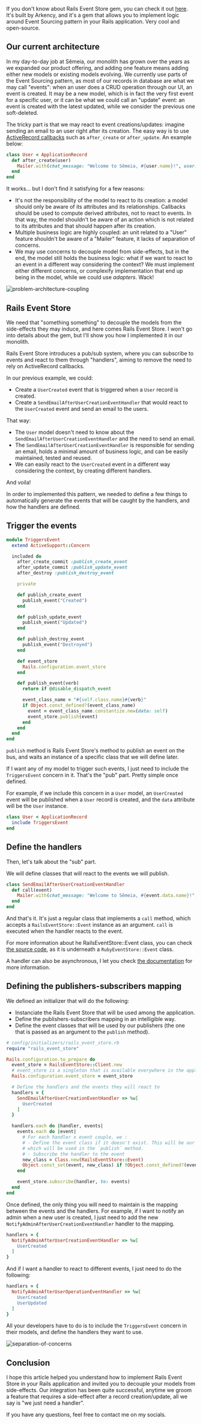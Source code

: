 If you don't know about Rails Event Store gem, you can check it out [here](https://railseventstore.org/). It's built by Arkency, and it's a gem that allows you to implement logic around Event Sourcing pattern in your Rails application. Very cool and open-source.

## Our current architecture

In my day-to-day job at Sêmeia, our monolith has grown over the years as we expanded our product offering, and adding one feature means adding either new models or existing models evolving.
We currently use parts of the Event Sourcing pattern, as most of our records in database are what we may call "events": when an user does a CRUD operation through our UI, an event is created. It may be a new model, which is in fact the very first event for a specific user, or it can be what we could call an "update" event: an event is created with the latest updated, while we consider the previous one soft-deleted.

The tricky part is that we may react to event creations/updates: imagine sending an email to an user right after its creation. The easy way is to use [ActiveRecord callbacks](https://guides.rubyonrails.org/active_record_callbacks.html) such as `after_create` or `after_update`. An example below:

```ruby
class User < ApplicationRecord
  def after_create(user)
    Mailer.with(chat_message: "Welcome to Sêmeia, #{user.name}!", user: user).deliver_later
  end
end
```

It works... but I don't find it satisfying for a few reasons:

- It's not the responsibility of the model to react to its creation: a model should only be aware of its attributes and its relationships. Callbacks should be used to compute derived attributes, not to react to events. In that way, the model shouldn't be aware of an action which is not related to its attributes and that should happen after its creation.
- Multiple business logic are highly coupled: an unit related to a "User" feature shouldn't be aware of a "Mailer" feature, it lacks of separation of concerns.
- We may use concerns to decouple model from side-effects, but in the end, the model still holds the business logic: what if we want to react to an event in a different way considering the context? We must implement either different concerns, or complexify implementation that end up being in the model, while we could use _adapters_. Wack!

![problem-architecture-coupling](https://github.com/xamey/blogposts/blob/main/imgs/problem-architecture-coupling.png?raw=true)

## Rails Event Store

We need that "something something" to decouple the models from the side-effects they may induce, and here comes Rails Event Store.
I won't go into details about the gem, but I'll show you how I implemented it in our monolith.

Rails Event Store introduces a pub/sub system, where you can subscribe to events and react to them through "handlers", aiming to remove the need to rely on ActiveRecord callbacks.

In our previous example, we could:

- Create a `UserCreated` event that is triggered when a `User` record is created.
- Create a `SendEmailAfterUserCreationEventHandler` that would react to the `UserCreated` event and send an email to the users.

That way:

- The `User` model doesn't need to know about the `SendEmailAfterUserCreationEventHandler` and the need to send an email.
- The `SendEmailAfterUserCreationEventHandler` is responsible for sending an email, holds a minimal amount of business logic, and can be easily maintained, tested and reused.
- We can easily react to the `UserCreated` event in a different way considering the context, by creating different handlers.

And voila!

In order to implemented this pattern, we needed to define a few things to automatically generate the events that will be caught by the handlers, and how the handlers are defined.

## Trigger the events

```ruby
module TriggersEvent
  extend ActiveSupport::Concern

  included do
    after_create_commit :publish_create_event
    after_update_commit :publish_update_event
    after_destroy :publish_destroy_event

    private

    def publish_create_event
      publish_event("Created")
    end

    def publish_update_event
      publish_event("Updated")
    end

    def publish_destroy_event
      publish_event("Destroyed")
    end

    def event_store
      Rails.configuration.event_store
    end

    def publish_event(verb)
      return if @disable_dispatch_event

      event_class_name = "#{self.class.name}#{verb}"
      if Object.const_defined?(event_class_name)
        event = event_class_name.constantize.new(data: self)
        event_store.publish(event)
      end
    end
  end
end
```

`publish` method is Rails Event Store's method to publish an event on the bus, and waits an instance of a specific class that we will define later.

If I want any of my model to trigger such events, I just need to include the `TriggersEvent` concern in it. That's the "pub" part. Pretty simple once defined.

For example, if we include this concern in a `User` model, an `UserCreated` event will be published when a `User` record is created, and the `data` attribute will be the `User` instance.

```ruby
class User < ApplicationRecord
  include TriggersEvent
end
```

## Define the handlers

Then, let's talk about the "sub" part.

We will define classes that will react to the events we will publish.

```ruby
class SendEmailAfterUserCreationEventHandler
  def call(event)
    Mailer.with(chat_message: "Welcome to Sêmeia, #{event.data.name}!", user: event.data).deliver_later
  end
end
```

And that's it. It's just a regular class that implements a `call` method, which accepts a `RailsEventStore::Event` instance as an argument. `call` is executed when the handler reacts to the event.

For more information about he RailsEventStore::Event class, you can check [the source code](https://github.com/RailsEventStore/rails_event_store/blob/d2e7d1e3c1af12467cd83931aaf80514aef3ef76/ruby_event_store/lib/ruby_event_store/event.rb), as it is underneath a `RubyEventStore::Event` class.

A handler can also be asynchronous, I let you check [the documentation](https://railseventstore.org/docs/v2/subscribe/#async-handlers) for more information.

## Defining the publishers-subscribers mapping

We defined an initializer that will do the following:

- Instanciate the Rails Event Store that will be used among the application.
- Define the publishers-subscribers mapping in an intelligible way.
- Define the event classes that will be used by our publishers (the one that is passed as an argument to the `publish` method).

```ruby
# config/initializers/rails_event_store.rb
require "rails_event_store"

Rails.configuration.to_prepare do
  event_store = RailsEventStore::Client.new
  # event_store is a singleton that is available everywhere in the application
  Rails.configuration.event_store = event_store

  # Define the handlers and the events they will react to
  handlers = {
    SendEmailAfterUserCreationEventHandler => %w[
      UserCreated
    ]
  }

  handlers.each do |handler, events|
    events.each do |event|
      # For each handler x event couple, we :
      # - Define the event class if it doesn't exist. This will be our "UserCreated" class that inherits from RailsEventStore::Event and
      # which will be used in the `publish` method.
      # - Subscribe the handler to the event
      new_class = Class.new(RailsEventStore::Event)
      Object.const_set(event, new_class) if !Object.const_defined?(event)
    end

    event_store.subscribe(handler, to: events)
  end
end
```

Once defined, the only thing you will need to maintain is the mapping between the events and the handlers.
For example, if I want to notify an admin when a new user is created, I just need to add the new `NotifyAdminAfterUserCreationEventHandler` handler to the mapping.

```ruby
handlers = {
  NotifyAdminAfterUserCreationEventHandler => %w[
    UserCreated
  ]
}
```

And if I want a handler to react to different events, I just need to do the following:

```ruby
handlers = {
  NotifyAdminAfterUserOperationEventHandler => %w[
    UserCreated
    UserUpdated
  ]
}
```

All your developers have to do is to include the `TriggersEvent` concern in their models, and define the handlers they want to use.

![separation-of-concerns](https://github.com/xamey/blogposts/blob/main/imgs/separation-of-concerns.png?raw=true)

## Conclusion

I hope this article helped you understand how to implement Rails Event Store in your Rails application and invited you to decouple your models from side-effects. Our integration has been quite successful, anytime we groom a feature that requires a side-effect after a record creation/update, all we say is "we just need a handler".

If you have any questions, feel free to contact me on my socials.
